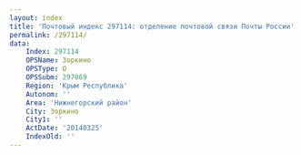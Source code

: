 ```yaml
---
layout: index
title: 'Почтовый индекс 297114: отделение почтовой связи Почты России'
permalink: /297114/
data:
    Index: 297114
    OPSName: Зоркино
    OPSType: О
    OPSSubm: 297069
    Region: 'Крым Республика'
    Autonom: ''
    Area: 'Нижнегорский район'
    City: Зоркино
    City1: ''
    ActDate: '20140325'
    IndexOld: ''
---
```

